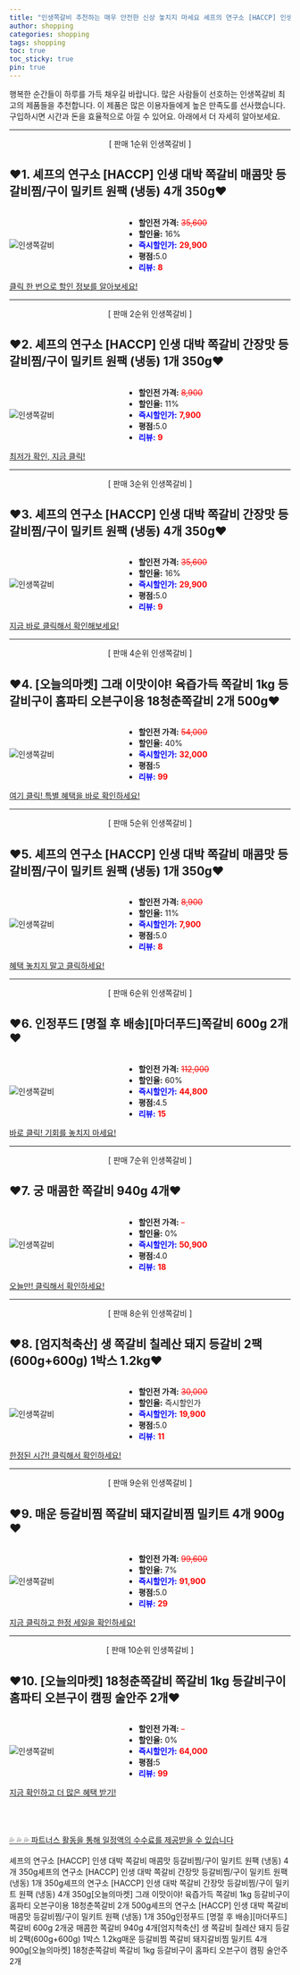 ```yaml
---
title: "인생쪽갈비 추천하는 매우 안전한 신상 놓치지 마세요 셰프의 연구소 [HACCP] 인생 대박"
author: shopping
categories: shopping
tags: shopping
toc: true
toc_sticky: true
pin: true
---
```

행복한 순간들이 하루를 가득 채우길 바랍니다. 많은 사람들이 선호하는 인생쪽갈비 최고의 제품들을 추천합니다. 이 제품은 많은 이용자들에게 높은 만족도를 선사했습니다. 구입하시면 시간과 돈을 효율적으로 아낄 수 있어요. 아래에서 더 자세히 알아보세요.

---
<p class="toplist" style="margin: 0 auto; display: block; width: fit-content;">[ 판매 1순위 인생쪽갈비 ]</p>

<h2><strong>❤️1. 셰프의 연구소 [HACCP] 인생 대박 쪽갈비 매콤맛 등갈비찜/구이 밀키트 원팩 (냉동) 4개 350g❤️</strong></h2>

<div style="display: flex; align-items: center;">
    <div style="flex: 0.4;">
        <img src="https://thumbnail7.coupangcdn.com/thumbnails/remote/230x230ex/image/vendor_inventory/1dd5/755700fc7cdc5864cc94f55a45b097d841db71a597b96a7b830d35d85b89.jpg" alt="인생쪽갈비" style="max-width: 100%;">
    </div>
    <div style="flex: 0.6; margin-left: 10px;">
        <ul>
            <li><strong>할인전 가격:</strong> <del style="color: red;">35,600</del></li>
            <li><strong>할인율:</strong> 16%</li>
            <li><span style='color:blue'><strong>즉시할인가:</strong></span> <span style='color:red'><strong>29,900</strong></span></li>
            <li><strong>평점:</strong>5.0</li>
            <li><span style='color:blue'><strong>리뷰:</strong></span> <span style='color:red'><strong>8</strong></span></li>
        </ul>
    </div>
</div>
<div class="center">
    <a href="https://selin100587.github.io?lptag=AF9450613&subid=githubio&pageKey=7978487386&traceid=V0-153&itemId=22126256154&vendorItemId=89173088810" class="myButton">
        클릭 한 번으로 할인 정보를 알아보세요!
    </a>
</div>


---
<p class="toplist" style="margin: 0 auto; display: block; width: fit-content;">[ 판매 2순위 인생쪽갈비 ]</p>

<h2><strong>❤️2. 셰프의 연구소 [HACCP] 인생 대박 쪽갈비 간장맛 등갈비찜/구이 밀키트 원팩 (냉동) 1개 350g❤️</strong></h2>

<div style="display: flex; align-items: center;">
    <div style="flex: 0.4;">
        <img src="https://thumbnail8.coupangcdn.com/thumbnails/remote/230x230ex/image/vendor_inventory/f1aa/415182680e9111dcf83364ce460650b73be0311ebc18e45e7143d9b9bcf9.jpg" alt="인생쪽갈비" style="max-width: 100%;">
    </div>
    <div style="flex: 0.6; margin-left: 10px;">
        <ul>
            <li><strong>할인전 가격:</strong> <del style="color: red;">8,900</del></li>
            <li><strong>할인율:</strong> 11%</li>
            <li><span style='color:blue'><strong>즉시할인가:</strong></span> <span style='color:red'><strong>7,900</strong></span></li>
            <li><strong>평점:</strong>5.0</li>
            <li><span style='color:blue'><strong>리뷰:</strong></span> <span style='color:red'><strong>9</strong></span></li>
        </ul>
    </div>
</div>
<div class="center">
    <a href="https://selin100587.github.io?lptag=AF9450613&subid=githubio&pageKey=8015523674&traceid=V0-153&itemId=22379779717&vendorItemId=89173088749" class="myButton">
        최저가 확인, 지금 클릭!
    </a>
</div>


---
<p class="toplist" style="margin: 0 auto; display: block; width: fit-content;">[ 판매 3순위 인생쪽갈비 ]</p>

<h2><strong>❤️3. 셰프의 연구소 [HACCP] 인생 대박 쪽갈비 간장맛 등갈비찜/구이 밀키트 원팩 (냉동) 4개 350g❤️</strong></h2>

<div style="display: flex; align-items: center;">
    <div style="flex: 0.4;">
        <img src="https://thumbnail8.coupangcdn.com/thumbnails/remote/230x230ex/image/vendor_inventory/f1aa/415182680e9111dcf83364ce460650b73be0311ebc18e45e7143d9b9bcf9.jpg" alt="인생쪽갈비" style="max-width: 100%;">
    </div>
    <div style="flex: 0.6; margin-left: 10px;">
        <ul>
            <li><strong>할인전 가격:</strong> <del style="color: red;">35,600</del></li>
            <li><strong>할인율:</strong> 16%</li>
            <li><span style='color:blue'><strong>즉시할인가:</strong></span> <span style='color:red'><strong>29,900</strong></span></li>
            <li><strong>평점:</strong>5.0</li>
            <li><span style='color:blue'><strong>리뷰:</strong></span> <span style='color:red'><strong>9</strong></span></li>
        </ul>
    </div>
</div>
<div class="center">
    <a href="https://selin100587.github.io?lptag=AF9450613&subid=githubio&pageKey=8015523674&traceid=V0-153&itemId=22379779718&vendorItemId=89173088760" class="myButton">
        지금 바로 클릭해서 확인해보세요!
    </a>
</div>


---
<p class="toplist" style="margin: 0 auto; display: block; width: fit-content;">[ 판매 4순위 인생쪽갈비 ]</p>

<h2><strong>❤️4. [오늘의마켓] 그래 이맛이야! 육즙가득 쪽갈비 1kg 등갈비구이 홈파티 오븐구이용 18청춘쪽갈비 2개 500g❤️</strong></h2>

<div style="display: flex; align-items: center;">
    <div style="flex: 0.4;">
        <img src="https://thumbnail9.coupangcdn.com/thumbnails/remote/230x230ex/image/vendor_inventory/0b81/350adab68be81218f3191cff5cb2e97d87711685a8072581d63d0a7388dc.jpg" alt="인생쪽갈비" style="max-width: 100%;">
    </div>
    <div style="flex: 0.6; margin-left: 10px;">
        <ul>
            <li><strong>할인전 가격:</strong> <del style="color: red;">54,000</del></li>
            <li><strong>할인율:</strong> 40%</li>
            <li><span style='color:blue'><strong>즉시할인가:</strong></span> <span style='color:red'><strong>32,000</strong></span></li>
            <li><strong>평점:</strong>5</li>
            <li><span style='color:blue'><strong>리뷰:</strong></span> <span style='color:red'><strong>99</strong></span></li>
        </ul>
    </div>
</div>
<div class="center">
    <a href="https://selin100587.github.io?lptag=AF9450613&subid=githubio&pageKey=8248861657&traceid=V0-153&itemId=17762215063&vendorItemId=84926770215" class="myButton">
        여기 클릭! 특별 혜택을 바로 확인하세요!
    </a>
</div>


---
<p class="toplist" style="margin: 0 auto; display: block; width: fit-content;">[ 판매 5순위 인생쪽갈비 ]</p>

<h2><strong>❤️5. 셰프의 연구소 [HACCP] 인생 대박 쪽갈비 매콤맛 등갈비찜/구이 밀키트 원팩 (냉동) 1개 350g❤️</strong></h2>

<div style="display: flex; align-items: center;">
    <div style="flex: 0.4;">
        <img src="https://thumbnail7.coupangcdn.com/thumbnails/remote/230x230ex/image/vendor_inventory/1dd5/755700fc7cdc5864cc94f55a45b097d841db71a597b96a7b830d35d85b89.jpg" alt="인생쪽갈비" style="max-width: 100%;">
    </div>
    <div style="flex: 0.6; margin-left: 10px;">
        <ul>
            <li><strong>할인전 가격:</strong> <del style="color: red;">8,900</del></li>
            <li><strong>할인율:</strong> 11%</li>
            <li><span style='color:blue'><strong>즉시할인가:</strong></span> <span style='color:red'><strong>7,900</strong></span></li>
            <li><strong>평점:</strong>5.0</li>
            <li><span style='color:blue'><strong>리뷰:</strong></span> <span style='color:red'><strong>8</strong></span></li>
        </ul>
    </div>
</div>
<div class="center">
    <a href="https://selin100587.github.io?lptag=AF9450613&subid=githubio&pageKey=7978487386&traceid=V0-153&itemId=22126256152&vendorItemId=89173088801" class="myButton">
        혜택 놓치지 말고 클릭하세요!
    </a>
</div>


---
<p class="toplist" style="margin: 0 auto; display: block; width: fit-content;">[ 판매 6순위 인생쪽갈비 ]</p>

<h2><strong>❤️6. 인정푸드 [명절 후 배송][마더푸드]쪽갈비 600g 2개❤️</strong></h2>

<div style="display: flex; align-items: center;">
    <div style="flex: 0.4;">
        <img src="https://thumbnail7.coupangcdn.com/thumbnails/remote/230x230ex/image/vendor_inventory/8e88/66dfb11fe6105fab611660e14ae33301f4b190267643d853866e2aceba55.jpg" alt="인생쪽갈비" style="max-width: 100%;">
    </div>
    <div style="flex: 0.6; margin-left: 10px;">
        <ul>
            <li><strong>할인전 가격:</strong> <del style="color: red;">112,000</del></li>
            <li><strong>할인율:</strong> 60%</li>
            <li><span style='color:blue'><strong>즉시할인가:</strong></span> <span style='color:red'><strong>44,800</strong></span></li>
            <li><strong>평점:</strong>4.5</li>
            <li><span style='color:blue'><strong>리뷰:</strong></span> <span style='color:red'><strong>15</strong></span></li>
        </ul>
    </div>
</div>
<div class="center">
    <a href="https://selin100587.github.io?lptag=AF9450613&subid=githubio&pageKey=8008465685&traceid=V0-153&itemId=22333328263&vendorItemId=89378622528" class="myButton">
        바로 클릭! 기회를 놓치지 마세요!
    </a>
</div>


---
<p class="toplist" style="margin: 0 auto; display: block; width: fit-content;">[ 판매 7순위 인생쪽갈비 ]</p>

<h2><strong>❤️7. 궁 매콤한 쪽갈비 940g 4개❤️</strong></h2>

<div style="display: flex; align-items: center;">
    <div style="flex: 0.4;">
        <img src="https:https://img1a.coupangcdn.com/image/coupang/list/adultProduct_plp.png" alt="인생쪽갈비" style="max-width: 100%;">
    </div>
    <div style="flex: 0.6; margin-left: 10px;">
        <ul>
            <li><strong>할인전 가격:</strong> <del style="color: red;">-</del></li>
            <li><strong>할인율:</strong> 0%</li>
            <li><span style='color:blue'><strong>즉시할인가:</strong></span> <span style='color:red'><strong>50,900</strong></span></li>
            <li><strong>평점:</strong>4.0</li>
            <li><span style='color:blue'><strong>리뷰:</strong></span> <span style='color:red'><strong>18</strong></span></li>
        </ul>
    </div>
</div>
<div class="center">
    <a href="https://selin100587.github.io?lptag=AF9450613&subid=githubio&pageKey=7403678738&traceid=V0-153&itemId=22784015744&vendorItemId=89819060129" class="myButton">
        오늘만! 클릭해서 확인하세요!
    </a>
</div>


---
<p class="toplist" style="margin: 0 auto; display: block; width: fit-content;">[ 판매 8순위 인생쪽갈비 ]</p>

<h2><strong>❤️8. [엄지척축산] 생 쪽갈비 칠레산 돼지 등갈비 2팩(600g+600g) 1박스 1.2kg❤️</strong></h2>

<div style="display: flex; align-items: center;">
    <div style="flex: 0.4;">
        <img src="https://thumbnail7.coupangcdn.com/thumbnails/remote/230x230ex/image/vendor_inventory/f200/e644a0e7c1813a604593e4d57165b7a849941cff9822914786ff02dfcb05.jpg" alt="인생쪽갈비" style="max-width: 100%;">
    </div>
    <div style="flex: 0.6; margin-left: 10px;">
        <ul>
            <li><strong>할인전 가격:</strong> <del style="color: red;">30,000</del></li>
            <li><strong>할인율:</strong> 즉시할인가</li>
            <li><span style='color:blue'><strong>즉시할인가:</strong></span> <span style='color:red'><strong>19,900</strong></span></li>
            <li><strong>평점:</strong>5.0</li>
            <li><span style='color:blue'><strong>리뷰:</strong></span> <span style='color:red'><strong>11</strong></span></li>
        </ul>
    </div>
</div>
<div class="center">
    <a href="https://selin100587.github.io?lptag=AF9450613&subid=githubio&pageKey=8085479531&traceid=V0-153&itemId=22584031637&vendorItemId=89625787952" class="myButton">
        한정된 시간! 클릭해서 확인하세요!
    </a>
</div>


---
<p class="toplist" style="margin: 0 auto; display: block; width: fit-content;">[ 판매 9순위 인생쪽갈비 ]</p>

<h2><strong>❤️9. 매운 등갈비찜 쪽갈비 돼지갈비찜 밀키트 4개 900g❤️</strong></h2>

<div style="display: flex; align-items: center;">
    <div style="flex: 0.4;">
        <img src="https://thumbnail9.coupangcdn.com/thumbnails/remote/230x230ex/image/vendor_inventory/5422/c7fdd09a8199a0d2dad739c82991194da0694a7225ebe124c9aaf82169d1.jpg" alt="인생쪽갈비" style="max-width: 100%;">
    </div>
    <div style="flex: 0.6; margin-left: 10px;">
        <ul>
            <li><strong>할인전 가격:</strong> <del style="color: red;">99,600</del></li>
            <li><strong>할인율:</strong> 7%</li>
            <li><span style='color:blue'><strong>즉시할인가:</strong></span> <span style='color:red'><strong>91,900</strong></span></li>
            <li><strong>평점:</strong>5.0</li>
            <li><span style='color:blue'><strong>리뷰:</strong></span> <span style='color:red'><strong>29</strong></span></li>
        </ul>
    </div>
</div>
<div class="center">
    <a href="https://selin100587.github.io?lptag=AF9450613&subid=githubio&pageKey=7984397576&traceid=V0-153&itemId=22478005917&vendorItemId=89520577056" class="myButton">
        지금 클릭하고 한정 세일을 확인하세요!
    </a>
</div>


---
<p class="toplist" style="margin: 0 auto; display: block; width: fit-content;">[ 판매 10순위 인생쪽갈비 ]</p>

<h2><strong>❤️10. [오늘의마켓] 18청춘쪽갈비 쪽갈비 1kg 등갈비구이 홈파티 오븐구이 캠핑 술안주 2개❤️</strong></h2>

<div style="display: flex; align-items: center;">
    <div style="flex: 0.4;">
        <img src="https://thumbnail8.coupangcdn.com/thumbnails/remote/230x230ex/image/vendor_inventory/6ed1/b5ee959bc6d63ac7fb2f83f10fdba6d908604bce0116ae917f4e40ce98c0.jpg" alt="인생쪽갈비" style="max-width: 100%;">
    </div>
    <div style="flex: 0.6; margin-left: 10px;">
        <ul>
            <li><strong>할인전 가격:</strong> <del style="color: red;">-</del></li>
            <li><strong>할인율:</strong> 0%</li>
            <li><span style='color:blue'><strong>즉시할인가:</strong></span> <span style='color:red'><strong>64,000</strong></span></li>
            <li><strong>평점:</strong>5</li>
            <li><span style='color:blue'><strong>리뷰:</strong></span> <span style='color:red'><strong>99</strong></span></li>
        </ul>
    </div>
</div>
<div class="center">
    <a href="https://selin100587.github.io?lptag=AF9450613&subid=githubio&pageKey=7109207669&traceid=V0-153&itemId=17767800470&vendorItemId=84932043287" class="myButton">
        지금 확인하고 더 많은 혜택 받기!
    </a>
</div>

<br><br><br>[💦 💦 💦 파트너스 활동을 통해 일정액의 수수료를 제공받을 수 있습니다](https://link.coupang.com/a/bcpT2c)<br><br>셰프의 연구소 [HACCP] 인생 대박 쪽갈비 매콤맛 등갈비찜/구이 밀키트 원팩 (냉동) 4개 350g셰프의 연구소 [HACCP] 인생 대박 쪽갈비 간장맛 등갈비찜/구이 밀키트 원팩 (냉동) 1개 350g셰프의 연구소 [HACCP] 인생 대박 쪽갈비 간장맛 등갈비찜/구이 밀키트 원팩 (냉동) 4개 350g[오늘의마켓] 그래 이맛이야! 육즙가득 쪽갈비 1kg 등갈비구이 홈파티 오븐구이용 18청춘쪽갈비 2개 500g셰프의 연구소 [HACCP] 인생 대박 쪽갈비 매콤맛 등갈비찜/구이 밀키트 원팩 (냉동) 1개 350g인정푸드 [명절 후 배송][마더푸드]쪽갈비 600g 2개궁 매콤한 쪽갈비 940g 4개[엄지척축산] 생 쪽갈비 칠레산 돼지 등갈비 2팩(600g+600g) 1박스 1.2kg매운 등갈비찜 쪽갈비 돼지갈비찜 밀키트 4개 900g[오늘의마켓] 18청춘쪽갈비 쪽갈비 1kg 등갈비구이 홈파티 오븐구이 캠핑 술안주 2개